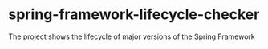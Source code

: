 # spring-framework-lifecycle-checker
The project shows the lifecycle of major versions of the Spring Framework
